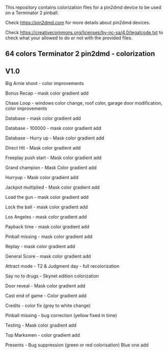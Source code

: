 This repository contains colorization files for a pin2dmd device to be used on a Terminator 2 pinball.

Check https://pin2dmd.com for more details about pin2dmd devices.

Check https://creativecommons.org/licenses/by-nc-sa/4.0/legalcode.txt to check what your allowed to do or not with the provided files.

64 colors Terminator 2 pin2dmd - colorization
--------------------------------------------

V1.0
----
Big Arnie shoot - color improvements

Bonus Recap - mask color gradient add

Chase Loop - windows color change, roof color, garage door modification, color improvements

Database - mask color gradient add

Database - 100000 - mask color gradient add

Database - Hurry up - Mask color gradient add

Direct Hit - Mask color gradient add

Freeplay push start - Mask color gradient add

Grand champion - Mask Color gradient add

Hurryup - Mask color gradient add 

Jackpot multiplied - Mask color gradient add 

Load the gun - mask color gradient add 

Lock the ball - mask color gradient add

Los Angeles - mask color gradient add

Payback time - mask color gradient add

Pinball missing - mask color gradient add 

Replay - mask color gradient add 

General Score - mask color gradient add 

Attract mode - T2 & Judgment day - full recolorization

Say no to drugs - Skynet edition colorization

Door reveal - Mask color gradient add 

Cast end of game - Color gradient add

Credits - color fix (grey to white change)

Pinball missing - bug correction (yellow fixed in time)

Testing - Mask color gradient add 

Top Marksmen - color gradient add

Presents - Bug suppression (green or red colorisation) Blue one add


